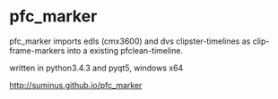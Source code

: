 # pfc_marker

pfc_marker imports edls (cmx3600) and dvs clipster-timelines as clip-frame-markers into a existing pfclean-timeline.

written in python3.4.3 and pyqt5, windows x64

http://suminus.github.io/pfc_marker
